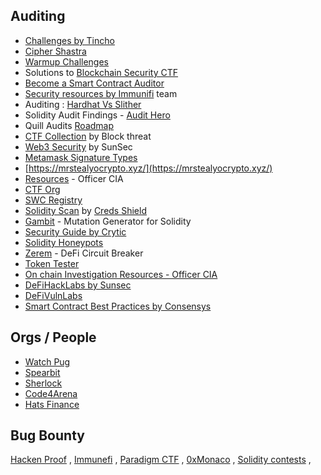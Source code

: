 ## Auditing

*   [Challenges by Tincho](https://www.damnvulnerabledefi.xyz/)
*   [Cipher Shastra](https://ciphershastra.com/)
*   [Warmup Challenges](https://capturetheether.com/)
*   Solutions to [Blockchain Security CTF](https://github.com/blockthreat/blocksec-ctfs)
*   [Become a Smart Contract Auditor](https://cmichel.io/how-to-become-a-smart-contract-auditor/)
*   [Security resources by Immunifi](https://github.com/immunefi-team/Web3-Security-Library) team
*   Auditing : [Hardhat Vs Slither](https://coinsbench.com/smart-contract-auditing-with-vs-code-hardhat-and-slither-f9dd18fdd729)
*   Solidity Audit Findings - [Audit Hero](https://audit-hero.com/)
*   Quill Audits [Roadmap](https://github.com/Quillhash/QuillAudit_Auditor_Roadmap)
*   [CTF Collection](https://github.com/blockthreat/blocksec-ctfs) by Block threat
*   [Web3 Security](https://web3sec.notion.site/web3sec/Web3-security-ddaa8bf9a985494dbaf70d698345b899) by SunSec
*   [Metamask Signature Types](https://metamask.github.io/test-dapp/)
*   [https://mrstealyocrypto.xyz/](https://mrstealyocrypto.xyz/)
*   [Resources](https://officercia.medium.com/all-resources-to-become-a-smart-contract-auditor-ff4a85c99c05) - Officer CIA
*   [CTF Org](https://ctftime.org/)
*   [SWC Registry](https://swcregistry.io/)
*   [Solidity Scan](https://solidityscan.com/) by [Creds Shield](https://credshields.com/)
*   [Gambit](https://github.com/Certora/gambit) - Mutation Generator for Solidity
*   [Security Guide by Crytic](https://github.com/crytic/awesome-ethereum-security)
*   [Solidity Honeypots](https://mplankton.substack.com/p/rediscovering-smart-contract-honeypots)
*   [Zerem](https://github.com/hananbeer/zerem) - DeFi Circuit Breaker
*   [Token Tester](https://github.com/bEsPoKeN-tOkEns/token-tester)
*   [On chain Investigation Resources - Officer CIA](https://github.com/OffcierCia/On-Chain-Investigations-Tools-List)
*   [DeFiHackLabs by Sunsec](https://github.com/SunWeb3Sec/DeFiHackLabs)
*   [DeFiVulnLabs](https://github.com/SunWeb3Sec/DeFiVulnLabs)
*   [Smart Contract Best Practices by Consensys](https://github.com/ConsenSys/smart-contract-best-practices)
  
## Orgs / People

*   [Watch Pug](https://www.watchpug.org/)
*   [Spearbit](https://spearbit.com/)
*   [Sherlock](https://app.sherlock.xyz/audits/contests)
*   [Code4Arena](https://code4rena.com/leaderboard/)
*   [Hats Finance](https://app.hats.finance/vaults)

## Bug Bounty

[Hacken Proof](https://hackenproof.com/) , [Immunefi](https://immunefi.com/) , [Paradigm CTF](https://ctf.paradigm.xyz/challenges) , [0xMonaco](https://0xmonaco.ctf.paradigm.xyz/) , [Solidity contests](https://underhanded.soliditylang.org/) , 
